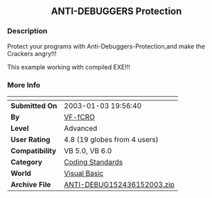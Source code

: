 ﻿<div align="center">

## ANTI\-DEBUGGERS  Protection


</div>

### Description

Protect your programs with Anti-Debuggers-Protection,and make the Crackers angry!!!

This example working with compiled EXE!!!
 
### More Info
 


<span>             |<span>
---                |---
**Submitted On**   |2003-01-03 19:56:40
**By**             |[VF\-fCRO](https://github.com/Planet-Source-Code/PSCIndex/blob/master/ByAuthor/vf-fcro.md)
**Level**          |Advanced
**User Rating**    |4.8 (19 globes from 4 users)
**Compatibility**  |VB 5\.0, VB 6\.0
**Category**       |[Coding Standards](https://github.com/Planet-Source-Code/PSCIndex/blob/master/ByCategory/coding-standards__1-43.md)
**World**          |[Visual Basic](https://github.com/Planet-Source-Code/PSCIndex/blob/master/ByWorld/visual-basic.md)
**Archive File**   |[ANTI\-DEBUG152436152003\.zip](https://github.com/Planet-Source-Code/vf-fcro-anti-debuggers-protection__1-42084/archive/master.zip)








